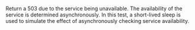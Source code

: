 Return a 503 due to the service being unavailable. The availability of
the service is determined asynchronously. In this test, a short-lived
sleep is used to simulate the effect of asynchronously checking service
availability.

<handler/>

<request/>

<response/>
